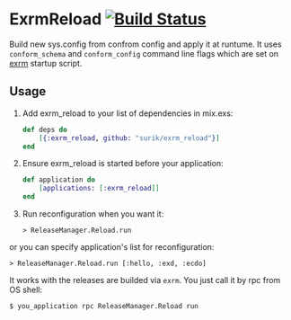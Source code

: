 # ExrmReload [![Build Status](https://travis-ci.org/surik/exrm_reload.svg)](https://travis-ci.org/surik/exrm_reload)

Build new sys.config from confrom config and apply it at runtume. 
It uses `conform_schema` and `conform_config` command line flags which are set on [exrm](https://github.com/bitwalker/exrm) startup script.

## Usage

1. Add exrm_reload to your list of dependencies in mix.exs:

    ```elixir
    def deps do
        [{:exrm_reload, github: "surik/exrm_reload"}]
    end
    ```

2. Ensure exrm_reload is started before your application:

    ```elixir
    def application do
        [applications: [:exrm_reload]]
    end
    ```

3. Run reconfiguration when you want it:

    ```
    > ReleaseManager.Reload.run
    ```

or you can specify application's list for reconfiguration:

    > ReleaseManager.Reload.run [:hello, :exd, :ecdo]

It works with the releases are builded via `exrm`. You just call it by rpc from OS shell:

    $ you_application rpc ReleaseManager.Reload run
